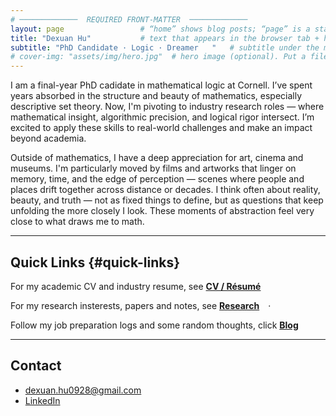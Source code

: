 ```yaml
---
# ─────────────  REQUIRED FRONT-MATTER  ─────────────
layout: page                 # “home” shows blog posts; “page” is a static landing page
title: "Dexuan Hu"           # text that appears in the browser tab + header
subtitle: "PhD Candidate · Logic · Dreamer   "   # subtitle under the main title
# cover-img: "assets/img/hero.jpg"  # hero image (optional). Put a file here or delete line
---
```


<!-- ==========  HERO SECTION  ========== -->
<!-- Change the paragraphs below to introduce yourself. -->
I am a final-year PhD cadidate in mathematical logic at Cornell. I’ve spent years absorbed in the structure and beauty of mathematics, especially descriptive set theory. 
Now, I'm pivoting to industry research roles — where mathematical insight, algorithmic precision, and logical rigor intersect. I’m excited to apply these skills to real-world challenges and make an impact beyond academia. 

Outside of mathematics, I have a deep appreciation for art, cinema and museums. 
I'm particularly moved by films and artworks that linger on memory, time, and the edge of perception — scenes where people and places drift together across distance or decades. 
I think often about reality, beauty, and truth — not as fixed things to define, but as questions that keep unfolding the more closely I look. These moments of abstraction feel very close to what draws me to math.


---

## Quick Links   {#quick-links}
<!-- Update the paths only if you rename the pages. -->
For my academic CV and industry resume, see 
[**CV / Résumé**](/cv/) 

For my research insterests, papers and notes, see
[**Research**](/research/) ·

Follow my job preparation logs and some random thoughts, click
[**Blog**](/blog/)

---


## Contact
* dexuan.hu0928@gmail.com  
* [LinkedIn](https://www.linkedin.com/in/dexuan-hu-72251b136/)

<!-- Feel free to remove any section you don’t need. Happy editing! -->
